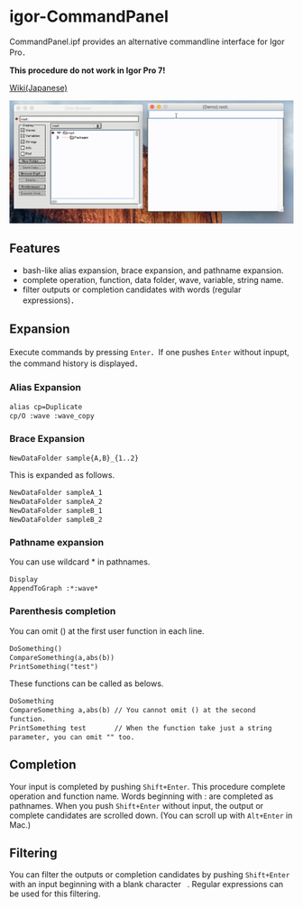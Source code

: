 # igor-CommandPanel

CommandPanel.ipf provides an alternative commandline interface for Igor Pro．

**This procedure do not work in Igor Pro 7!**

[Wiki(Japanese)](https://github.com/ryotako/igor-CommandPanel/wiki)

![Demo](https://github.com/ryotako/igor-CommandPanel/blob/master/Demo.gif)

## Features
- bash-like alias expansion, brace expansion, and pathname expansion.
- complete operation, function, data folder, wave, variable, string name.
- filter outputs or completion candidates with words (regular expressions)．

## Expansion
Execute commands by pressing `Enter`．If one pushes `Enter` without inpupt, the command history is displayed．
### Alias Expansion
```
alias cp=Duplicate
cp/O :wave :wave_copy
```
### Brace Expansion
``` 
NewDataFolder sample{A,B}_{1..2}
```
This is expanded as follows.
```
NewDataFolder sampleA_1
NewDataFolder sampleA_2
NewDataFolder sampleB_1
NewDataFolder sampleB_2
```
### Pathname expansion
You can use wildcard * in pathnames.
```
Display
AppendToGraph :*:wave*
```

### Parenthesis completion
You can omit () at the first user function in each line.
```
DoSomething()
CompareSomething(a,abs(b))
PrintSomething("test")
```
These functions can be called as belows.
```
DoSomething
CompareSomething a,abs(b) // You cannot omit () at the second function.
PrintSomething test       // When the function take just a string parameter, you can omit "" too. 
```

## Completion
Your input is completed by pushing `Shift+Enter`.
This procedure complete operation and function name. Words beginning with : are completed as pathnames.
When you push `Shift+Enter` without input, the output or complete candidates are scrolled down. (You can scroll up with `Alt+Enter` in Mac.)

## Filtering
You can filter the outputs or completion candidates by pushing `Shift+Enter` with an input beginning with a blank character ` `. 
Regular expressions can be used for this filtering.
